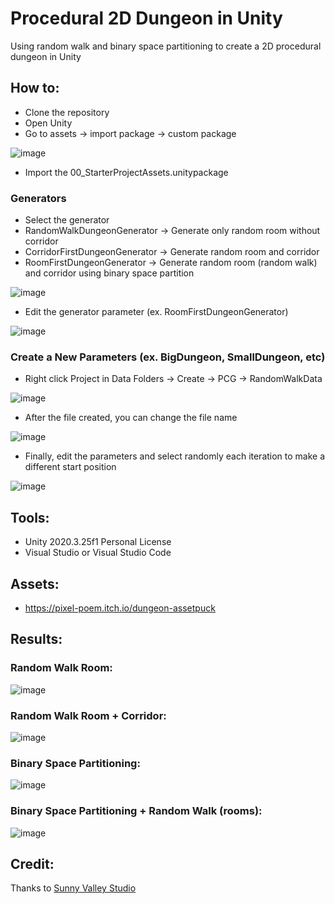 # Procedural 2D Dungeon in Unity
Using random walk and binary space partitioning to create a 2D procedural dungeon in Unity

## How to:
- Clone the repository
- Open Unity
- Go to assets -> import package -> custom package

![image](https://raw.githubusercontent.com/ammarsufyan/procedural-2d-dungeon-unity/main/Screenshot/ImportPackage.png)

- Import the 00_StarterProjectAssets.unitypackage
### Generators
- Select the generator 
- RandomWalkDungeonGenerator -> Generate only random room without corridor
- CorridorFirstDungeonGenerator -> Generate random room and corridor
- RoomFirstDungeonGenerator -> Generate random room (random walk) and corridor using binary space partition

![image](https://raw.githubusercontent.com/ammarsufyan/procedural-2d-dungeon-unity/main/Screenshot/SelectTheGenerator.png)

- Edit the generator parameter (ex. RoomFirstDungeonGenerator)

![image](https://raw.githubusercontent.com/ammarsufyan/procedural-2d-dungeon-unity/main/Screenshot/EditTheParametersGenerator.png)


### Create a New Parameters (ex. BigDungeon, SmallDungeon, etc)
- Right click Project in Data Folders -> Create -> PCG -> RandomWalkData

![image](https://raw.githubusercontent.com/ammarsufyan/procedural-2d-dungeon-unity/main/Screenshot/CreateParameters.png)

- After the file created, you can change the file name

![image](https://raw.githubusercontent.com/ammarsufyan/procedural-2d-dungeon-unity/main/Screenshot/CreateParameters_3.png)

- Finally, edit the parameters and select randomly each iteration to make a different start position

![image](https://raw.githubusercontent.com/ammarsufyan/procedural-2d-dungeon-unity/main/Screenshot/CreateParameters_2.png)


## Tools:
- Unity 2020.3.25f1 Personal License
- Visual Studio or Visual Studio Code

## Assets:
- https://pixel-poem.itch.io/dungeon-assetpuck

## Results:
### Random Walk Room:
![image](https://raw.githubusercontent.com/ammarsufyan/procedural-2d-dungeon-unity/main/Screenshot/RandomWalk.png)

### Random Walk Room + Corridor:
![image](https://raw.githubusercontent.com/ammarsufyan/procedural-2d-dungeon-unity/main/Screenshot/RandomWalkCorridors.png)

### Binary Space Partitioning:
![image](https://raw.githubusercontent.com/ammarsufyan/procedural-2d-dungeon-unity/main/Screenshot/BinarySpacePartitioning.png)

### Binary Space Partitioning + Random Walk (rooms):
![image](https://raw.githubusercontent.com/ammarsufyan/procedural-2d-dungeon-unity/main/Screenshot/BinarySpacePartitioningAndRandomWalk.png)

## Credit:
Thanks to [Sunny Valley Studio](https://www.youtube.com/c/SunnyValleyStudio)
